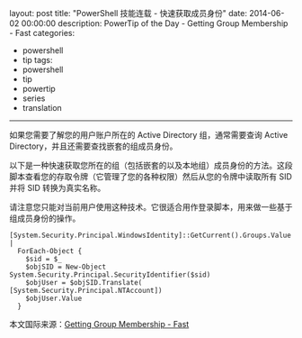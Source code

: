 layout: post
title: "PowerShell 技能连载 - 快速获取成员身份"
date: 2014-06-02 00:00:00
description: PowerTip of the Day - Getting Group Membership - Fast
categories:
- powershell
- tip
tags:
- powershell
- tip
- powertip
- series
- translation
---
如果您需要了解您的用户账户所在的 Active Directory 组，通常需要查询 Active Directory，并且还需要查找嵌套的组成员身份。

以下是一种快速获取您所在的组（包括嵌套的以及本地组）成员身份的方法。这段脚本查看您的存取令牌（它管理了您的各种权限）然后从您的令牌中读取所有 SID 并将 SID 转换为真实名称。

请注意您只能对当前用户使用这种技术。它很适合用作登录脚本，用来做一些基于组成员身份的操作。

    [System.Security.Principal.WindowsIdentity]::GetCurrent().Groups.Value |
      ForEach-Object {
        $sid = $_
        $objSID = New-Object System.Security.Principal.SecurityIdentifier($sid) 
        $objUser = $objSID.Translate( [System.Security.Principal.NTAccount]) 
        $objUser.Value
      } 

<!--more-->
本文国际来源：[Getting Group Membership - Fast](http://community.idera.com/powershell/powertips/b/tips/posts/getting-group-membership-fast)
